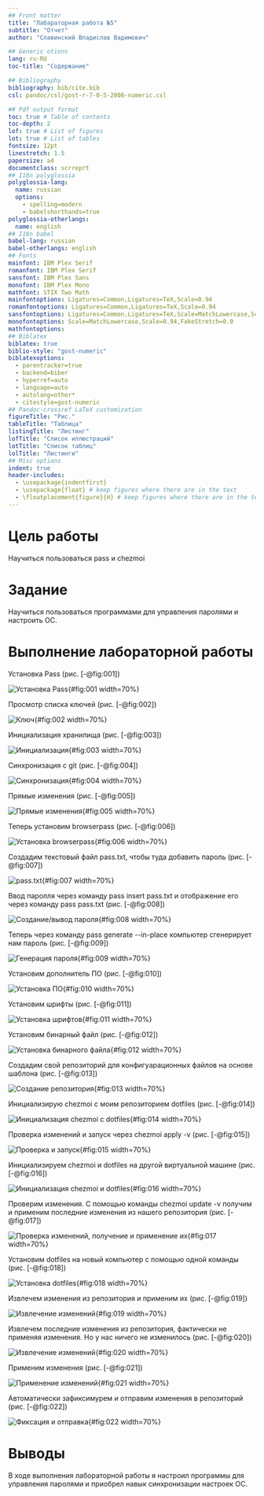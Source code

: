 ```yaml
---
## Front matter
title: "Лабараторная работа №5"
subtitle: "Отчет"
author: "Славинский Владислав Вадимович"

## Generic otions
lang: ru-RU
toc-title: "Содержание"

## Bibliography
bibliography: bib/cite.bib
csl: pandoc/csl/gost-r-7-0-5-2008-numeric.csl

## Pdf output format
toc: true # Table of contents
toc-depth: 2
lof: true # List of figures
lot: true # List of tables
fontsize: 12pt
linestretch: 1.5
papersize: a4
documentclass: scrreprt
## I18n polyglossia
polyglossia-lang:
  name: russian
  options:
	- spelling=modern
	- babelshorthands=true
polyglossia-otherlangs:
  name: english
## I18n babel
babel-lang: russian
babel-otherlangs: english
## Fonts
mainfont: IBM Plex Serif
romanfont: IBM Plex Serif
sansfont: IBM Plex Sans
monofont: IBM Plex Mono
mathfont: STIX Two Math
mainfontoptions: Ligatures=Common,Ligatures=TeX,Scale=0.94
romanfontoptions: Ligatures=Common,Ligatures=TeX,Scale=0.94
sansfontoptions: Ligatures=Common,Ligatures=TeX,Scale=MatchLowercase,Scale=0.94
monofontoptions: Scale=MatchLowercase,Scale=0.94,FakeStretch=0.9
mathfontoptions:
## Biblatex
biblatex: true
biblio-style: "gost-numeric"
biblatexoptions:
  - parentracker=true
  - backend=biber
  - hyperref=auto
  - language=auto
  - autolang=other*
  - citestyle=gost-numeric
## Pandoc-crossref LaTeX customization
figureTitle: "Рис."
tableTitle: "Таблица"
listingTitle: "Листинг"
lofTitle: "Список иллюстраций"
lotTitle: "Список таблиц"
lolTitle: "Листинги"
## Misc options
indent: true
header-includes:
  - \usepackage{indentfirst}
  - \usepackage{float} # keep figures where there are in the text
  - \floatplacement{figure}{H} # keep figures where there are in the text
---
```


# Цель работы

Научиться пользоваться pass и chezmoi

# Задание

Научиться пользоваться программами для управления паролями и настроить OC. 

# Выполнение лабораторной работы

Установка Pass (рис. [-@fig:001])

![Установка Pass](image/1.png){#fig:001 width=70%}

Просмотр списка ключей (рис. [-@fig:002])

![Ключ](image/2.png){#fig:002 width=70%}

Инициализация хранилища (рис. [-@fig:003])

![Инициализация](image/3.png){#fig:003 width=70%}

Синхронизация с git (рис. [-@fig:004])

![Синхронизация](image/4.png){#fig:004 width=70%}

Прямые изменения (рис. [-@fig:005])

![Прямые изменения](image/5.png){#fig:005 width=70%}

Теперь установим browserpass (рис. [-@fig:006])

![Установка browserpass](image/6.png){#fig:006 width=70%}

Создадим текстовый файл pass.txt, чтобы туда добавить пароль  (рис. [-@fig:007])

![pass.txt](image/7.png){#fig:007 width=70%}

Ввод паролля через команду pass insert pass.txt и отображение его через команду pass pass.txt (рис. [-@fig:008])

![Создание/вывод пароля](image/8.png){#fig:008 width=70%}

Теперь через команду pass generate --in-place компьютер сгенерирует нам пароль (рис. [-@fig:009])

![Генерация пароля](image/9.png){#fig:009 width=70%}
 
Установим дополнитель ПО (рис. [-@fig:010])

![Установка ПО](image/10.png){#fig:010 width=70%}

Установим шрифты (рис. [-@fig:011])

![Установка шрифтов](image/11.png){#fig:011 width=70%}

Установим бинарный файл (рис. [-@fig:012])

![Установка бинарного файла](image/12.png){#fig:012 width=70%}

Создадим свой репозиторий для конфигуарационных файлов на основе шаблона (рис. [-@fig:013])

![Создание репозитория](image/13.png){#fig:013 width=70%}

Инициализирую chezmoi с моим репозиторием dotfiles (рис. [-@fig:014])

![Инициализация chezmoi с dotfiles](image/14.png){#fig:014 width=70%}

Проверка изменений и запуск через chezmoi apply -v (рис. [-@fig:015])

![Проверка и запуск](image/15.png){#fig:015 width=70%}

Инициализируем chezmoi и dotfiles на другой виртуальной машине (рис. [-@fig:016])

![Инициализация chezmoi и dotfiles](image/16.png){#fig:016 width=70%}

Проверим изменения. С помощью команды chezmoi update -v получим и применим последние изменения из нашего репозитория (рис. [-@fig:017])

![Проверка изменений, получение и применение их](image/17.png){#fig:017 width=70%}

Установим dotfiles на новый компьютер с помощью одной команды (рис. [-@fig:018])

![Установка dotfiles](image/18.png){#fig:018 width=70%}

Извлечем изменения из репозитория и применим их (рис. [-@fig:019])

![Извлечение изменений](image/19.png){#fig:019 width=70%}

Извлечем последние  изменения из репозитория, фактически не применяя изменения. Но у нас ничего не изменилось (рис. [-@fig:020])

![Извлечение изменений](image/20.png){#fig:020 width=70%}

Применим изменения (рис. [-@fig:021])

![Применение изменений](image/21.png){#fig:021 width=70%}

Автоматически зафиксимурем и отправим изменения в репозиторий (рис. [-@fig:022])

![Фиксация и отправка](image/22.png){#fig:022 width=70%}

# Выводы

В ходе выполнения лабораторной работы я настроил программы для управления паролями и приобрел навык синхронизации настроек OC. 



